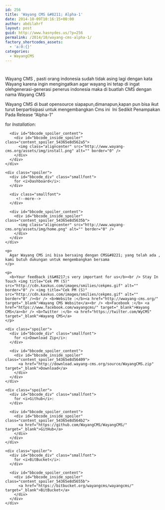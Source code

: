 ```yaml
---
id: 256
title: 'Wayang CMS &#8211; Alpha-1'
date: 2014-10-09T10:16:15+00:00
author: abdilahrf
layout: post
guid: http://www.hasnydes.us/?p=256
permalink: /2014/10/wayang-cms-alpha-1/
factory_shortcodes_assets:
  - 'a:0:{}'
categories:
  - WayangCMS
---
```

<img class="aligncenter" src="http://www.wayang-cms.org/assets/img/wayang.png" alt="" border="0" />
  
 <img title="Hot News" src="http://cdn.kaskus.com/images/smilies/hotnews.gif" alt="" border="0" /><img title="Hot News" src="http://cdn.kaskus.com/images/smilies/hotnews.gif" alt="" border="0" />

Wayang CMS , pasti orang indonesia sudah tidak asing lagi dengan kata Wayang karena ingin mengingatkan agar wayang ini tetap di ingat olehgenerasi-generasi penerus indonesia maka di buatlah CMS dengan nama Wayang CMS

Wayang CMS di buat opensource siapapun,dimanapun,kapan pun bisa ikut turut berpartisipasi untuk mengembangkan Cms ini <img title="Salaman" src="http://cdn.kaskus.com/images/smilies/lebaran03.gif" alt="" border="0" /> Ini Sedikit Penampakan Pada Release &#8220;Alpha-1&#8221;

<div class="spoiler">
  <div id="bbcode_div" class="smallfont">
    <div class="spoiler">
      <div id="bbcode_div" class="smallfont">
        for <i>Installation</i>:
      </div>
      
      <div id="bbcode_spoiler_content">
        <div id="bbcode_inside_spoiler" class="content_spoiler_54365e8d562a5">
          <img class="aligncenter" src="http://www.wayang-cms.org/assets/img/install.png" alt="" border="0" />
        </div>
      </div>
    </div>
    
    <div class="spoiler">
      <div id="bbcode_div" class="smallfont">
        for <i>Dashboard</i>:
      </div>
      
      <div class="smallfont">
         <!--more-->
      </div>
      
      <div id="bbcode_spoiler_content">
        <div id="bbcode_inside_spoiler" class="content_spoiler_54365e8d5635b">
          <img class="aligncenter" src="http://www.wayang-cms.org/assets/img/home.png" alt="" border="0" />
        </div>
      </div>
    </div>
    
    <p>
      Agar Wayang CMS ini bisa bersaing dengan CMS&#8221; yang telah ada , kami butuh dukungan untuk mengembangkan bersama
    </p>
    
    <p>
      <b>Your feedback it&#8217;s very important for us</b><br /> Stay In Touch <img title="Cek PM (S)" src="http://cdn.kaskus.com/images/smilies/cekpms.gif" alt="" border="0" /> <img title="Cek PM (S)" src="http://cdn.kaskus.com/images/smilies/cekpms.gif" alt="" border="0" /><br /> <b>Website :</b><a href="http://wwayang-cms.org/" target="_blank">Wayang CMS Website</a><br /> <b>Facebook :</b> <a href="https://www.facebook.com/wayangcms/" target="_blank">Wayang CMS</a><br /> <b>Twitter :</b> <a href="https://twitter.com/WyCMS" target="_blank">Wayang CMS</a>
    </p>
    
    <div class="spoiler">
      <div id="bbcode_div" class="smallfont">
        for <i>Download Zip</i>:
      </div>
      
      <div id="bbcode_spoiler_content">
        <div id="bbcode_inside_spoiler" class="content_spoiler_54365e8d56409">
          <a href="http://download.wayang-cms.org/source/WayangCMS.zip" target="_blank">Download</a>
        </div>
      </div>
    </div>
    
    <div class="spoiler">
      <div id="bbcode_div" class="smallfont">
        for <i>Github</i>:
      </div>
      
      <div id="bbcode_spoiler_content">
        <div id="bbcode_inside_spoiler" class="content_spoiler_54365e8d564b2">
          <a href="https://github.com/WayangCMS/WayangCMS/" target="_blank">GitHub</a>
        </div>
      </div>
    </div>
    
    <div class="spoiler">
      <div id="bbcode_div" class="smallfont">
        for <i>BitBucket</i>:
      </div>
      
      <div id="bbcode_spoiler_content">
        <div id="bbcode_inside_spoiler" class="content_spoiler_54365e8d5655b">
          <a href="https://bitbucket.org/wayangcms/wayangcms/" target="_blank">BitBucket</a>
        </div>
      </div>
    </div>
  </div>
</div>

&nbsp;